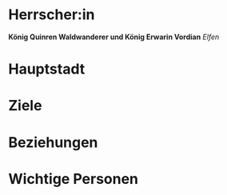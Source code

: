 # Herrscher:in
**König Quinren Waldwanderer und König Erwarin Vordian**
*Elfen*

# Hauptstadt

# Ziele

# Beziehungen

# Wichtige Personen